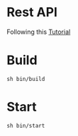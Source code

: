 # Rest API

Following this [Tutorial](https://medium.com/@rafaelacioly/construindo-uma-api-restful-com-go-d6007e4faff6)

# Build

```
sh bin/build
```

# Start

```
sh bin/start
```